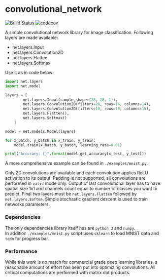# convolutional_network

[![Build Status](https://travis-ci.org/PuchatekwSzortach/convolutional_network.png?branch=master)](https://travis-ci.org/PuchatekwSzortach/convolutional_network.png)
[![codecov](https://codecov.io/gh/PuchatekwSzortach/convolutional_network/branch/master/graph/badge.svg)](https://codecov.io/gh/PuchatekwSzortach/convolutional_network)

A simple convolutional network library for image classification. Following layers are made available:

- net.layers.Input
- net.layers.Convolution2D
- net.layers.Flatten
- net.layers.Softmax

Use it as in code below:

```python
import net.layers
import net.model

layers = [
        net.layers.Input(sample_shape=(28, 28, 1)),
        net.layers.Convolution2D(filters=20, rows=14, columns=14),
        net.layers.Convolution2D(filters=10, rows=15, columns=15),
        net.layers.Flatten(),
        net.layers.Softmax()
    ]

model = net.models.Model(layers)

for x_batch, y_batch in x_train, y_train:
    model.train(x_batch, y_batch, learning_rate=0.01)

print("Accuracy: {}".format(model.get_accuracy(x_test, y_test)))
```

A more comprehensive example can be found in `./examples/mnist.py`.

Only 2D convolutions are available and each convolution applies ReLU activation to its output. Padding is not supported, all convolutions are performed in `valid` mode only. Output of last convolutional layer has to have spatial size 1x1 and channels count equal to number of classes you want to predict. Final two layers must be `net.layers.Flatten` followed by `net.layers.Softma`. Simple stochastic gradient descent is used to train networks parameters.

### Dependencies ###

The only dependencies library itself has are `python 3` and `numpy`.   
In addition `./examples/mnist.py` script uses `sklearn` to load MNIST data and `tqdm` for progress bar.

### Performance ###
While this work is no match for commercial grade deep learning libraries, a reasonable amount of effort has been put into optimizing convolutions. All critical computations are performed with matrix dot products.

